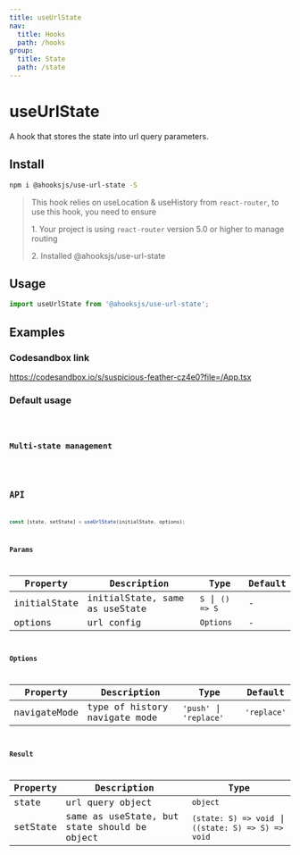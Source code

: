 ```yaml
---
title: useUrlState
nav:
  title: Hooks
  path: /hooks
group:
  title: State
  path: /state
---
```


# useUrlState

A hook that stores the state into url query parameters.

## Install

```bash
npm i @ahooksjs/use-url-state -S
```

> This hook relies on useLocation & useHistory from `react-router`, to use this hook, you need to ensure
>
> 1\. Your project is using `react-router` version 5.0 or higher to manage routing
>
> 2\. Installed @ahooksjs/use-url-state


## Usage

```js
import useUrlState from '@ahooksjs/use-url-state';
```

## Examples

### Codesandbox link

https://codesandbox.io/s/suspicious-feather-cz4e0?file=/App.tsx

### Default usage

<code src="./demo/demo1.tsx" hideActions='["CSB"]' />

### Multi-state management

<code src="./demo/demo2.tsx" hideActions='["CSB"]' />

## API

```typescript
const [state, setState] = useUrlState(initialState, options);
```


### Params

| Property | Description                         | Type                   | Default |
|---------|----------------------------------------------|------------------------|--------|
| initialState | initialState, same as useState      | `S` \| `() => S`                    | -      |
| options | url config                  | `Options`                    | -      |

### Options

| Property | Description                            | Type                   | Default |
|------|--------------|--------|--------|
| navigateMode | type of history navigate mode | `'push'` \| `'replace'` | `'replace'`    |

### Result

| Property | Description                                         | Type                 |
|----------|------------------------------------------|------------|
| state  | url query object                             | `object`    |
| setState     | same as useState, but state should be object      |  `(state: S) => void` \| `((state: S) => S) => void`      |
